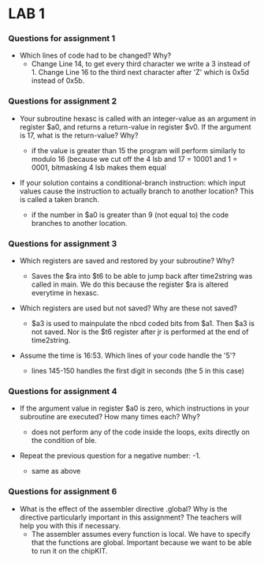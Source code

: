 # LAB 1

### Questions for assignment 1

- Which lines of code had to be changed? Why?
  - Change Line 14, to get every third character we write a 3 instead of 1. Change Line 16 to the third next character after 'Z' which is 0x5d instead of 0x5b.

### Questions for assignment 2

- Your subroutine hexasc is called with an integer-value as an argument in register $a0, and
  returns a return-value in register $v0. If the argument is 17, what is the return-value? Why?

  - if the value is greater than 15 the program will perform similarly to modulo 16 (because we cut off the 4 lsb and 17 = 10001 and 1 = 0001, bitmasking 4 lsb makes them equal

- If your solution contains a conditional-branch instruction: which input values cause the
  instruction to actually branch to another location? This is called a taken branch.
  - if the number in $a0 is greater than 9 (not equal to) the code branches to another location.

### Questions for assignment 3

- Which registers are saved and restored by your subroutine? Why?

  - Saves the $ra into $t6 to be able to jump back after time2string was called in main. We do this because the register $ra is altered everytime in hexasc.

- Which registers are used but not saved? Why are these not saved?

  - $a3 is used to mainpulate the nbcd coded bits from $a1. Then $a3 is not saved. Nor is the $t6 register after jr is performed at the end of time2string.

- Assume the time is 16:53. Which lines of your code handle the '5'?
  - lines 145-150 handles the first digit in seconds (the 5 in this case)

### Questions for assignment 4

- If the argument value in register $a0 is zero, which instructions in your subroutine are executed? How many times each? Why?

  - does not perform any of the code inside the loops, exits directly on the condition of ble.

- Repeat the previous question for a negative number: -1.

  - same as above

### Questions for assignment 6

- What is the effect of the assembler directive .global? Why is the directive particularly important in this assignment? The teachers will help you with this if necessary.
  - The assembler assumes every function is local. We have to specify that the functions are global. Important because we want to be able to run it on the chipKIT.
